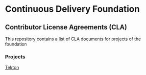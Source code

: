 # Continuous Delivery Foundation 

## Contributor License Agreements (CLA)

This repository contains a list of CLA documents for projects of the foundation

### Projects

[Tekton](https://github.com/cdfoundation/cla/tree/master/projects/tekton)

